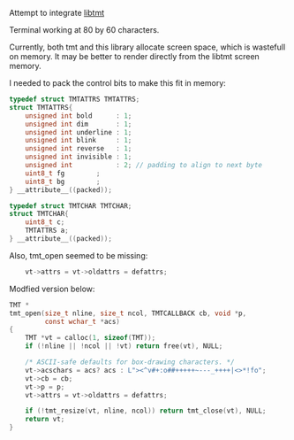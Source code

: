 

Attempt to integrate [libtmt](https://github.com/deadpixi/libtmt)

Terminal working at 80 by 60 characters.

Currently, both tmt and this library allocate screen space, which is wastefull on memory.
It may be better to render directly from the libtmt screen memory.

I needed to pack the control bits to make this fit in memory:
```c
typedef struct TMTATTRS TMTATTRS;
struct TMTATTRS{
    unsigned int bold      : 1;
    unsigned int dim       : 1;
    unsigned int underline : 1;
    unsigned int blink     : 1;
    unsigned int reverse   : 1;
    unsigned int invisible : 1;
    unsigned int           : 2; // padding to align to next byte
    uint8_t fg        ;
    uint8_t bg        ;
} __attribute__((packed));

typedef struct TMTCHAR TMTCHAR;
struct TMTCHAR{
    uint8_t c;
    TMTATTRS a;
} __attribute__((packed));
```

Also, tmt_open seemed to be missing:
```c
    vt->attrs = vt->oldattrs = defattrs;
```
Modfied version below:
```c
TMT *
tmt_open(size_t nline, size_t ncol, TMTCALLBACK cb, void *p,
         const wchar_t *acs)
{
    TMT *vt = calloc(1, sizeof(TMT));
    if (!nline || !ncol || !vt) return free(vt), NULL;

    /* ASCII-safe defaults for box-drawing characters. */
    vt->acschars = acs? acs : L"><^v#+:o##+++++~---_++++|<>*!fo";
    vt->cb = cb;
    vt->p = p;
    vt->attrs = vt->oldattrs = defattrs;

    if (!tmt_resize(vt, nline, ncol)) return tmt_close(vt), NULL;
    return vt;
}
```
